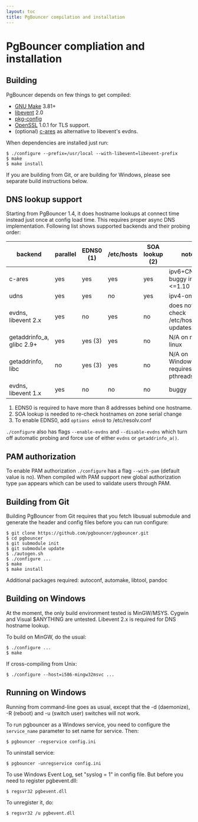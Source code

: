 ```yaml
---
layout: toc
title: PgBouncer compilation and installation
---
```


PgBouncer compliation and installation
======================================

Building
--------


PgBouncer depends on few things to get compiled:

* [GNU Make] 3.81+
* [libevent] 2.0
* [pkg-config]
* [OpenSSL] 1.0.1 for TLS support.
* (optional) [c-ares] as alternative to libevent's evdns.

[GNU Make]: https://www.gnu.org/software/make/
[libevent]: http://libevent.org/
[pkg-config]: https://www.freedesktop.org/wiki/Software/pkg-config/
[OpenSSL]: https://www.openssl.org/
[c-ares]: http://c-ares.haxx.se/

When dependencies are installed just run:

    $ ./configure --prefix=/usr/local --with-libevent=libevent-prefix
    $ make
    $ make install

If you are building from Git, or are building for Windows, please see
separate build instructions below.

DNS lookup support
------------------

Starting from PgBouncer 1.4, it does hostname lookups at connect
time instead just once at config load time.  This requires proper
async DNS implementation.  Following list shows supported backends
and their probing order:

| backend                    | parallel | EDNS0 (1) | /etc/hosts | SOA lookup (2) | note                                  |
|----------------------------|----------|-----------|------------|----------------|---------------------------------------|
| c-ares                     | yes      | yes       | yes        | yes            | ipv6+CNAME buggy in <=1.10            |
| udns                       | yes      | yes       | no         | yes            | ipv4-only                             |
| evdns, libevent 2.x        | yes      | no        | yes        | no             | does not check /etc/hosts updates     |
| getaddrinfo_a, glibc 2.9+  | yes      | yes (3)   | yes        | no             | N/A on non-linux                      |
| getaddrinfo, libc          | no       | yes (3)   | yes        | no             | N/A on Windows, requires pthreads     |
| evdns, libevent 1.x        | yes      | no        | no         | no             | buggy                                 |

1. EDNS0 is required to have more than 8 addresses behind one hostname.
2. SOA lookup is needed to re-check hostnames on zone serial change
3. To enable EDNS0, add `options edns0` to /etc/resolv.conf

`./configure` also has flags `--enable-evdns` and `--disable-evdns` which
turn off automatic probing and force use of either `evdns` or `getaddrinfo_a()`.

PAM authorization
-----------------

To enable PAM authorization `./configure` has a flag `--with-pam` (default value is no). When compiled with
PAM support new global authorization type `pam` appears which can be used to validate users through PAM.

Building from Git
-----------------

Building PgBouncer from Git requires that you fetch libusual
submodule and generate the header and config files before
you can run configure:

	$ git clone https://github.com/pgbouncer/pgbouncer.git
	$ cd pgbouncer
	$ git submodule init
	$ git submodule update
	$ ./autogen.sh
	$ ./configure ...
	$ make
	$ make install

Additional packages required: autoconf, automake, libtool, pandoc

Building on Windows
-------------------

At the moment, the only build environment tested is MinGW/MSYS.
Cygwin and Visual $ANYTHING are untested.  Libevent 2.x is required
for DNS hostname lookup.

To build on MinGW, do the usual:

	$ ./configure ...
	$ make

If cross-compiling from Unix:

	$ ./configure --host=i586-mingw32msvc ...

Running on Windows
------------------

Running from command-line goes as usual, except that the -d (daemonize),
-R (reboot) and -u (switch user) switches will not work.

To run pgbouncer as a Windows service, you need to configure the
`service_name` parameter to set name for service.  Then:

	$ pgbouncer -regservice config.ini

To uninstall service:

	$ pgbouncer -unregservice config.ini

To use Windows Event Log, set "syslog = 1" in config file.
But before you need to register pgbevent.dll:

	$ regsvr32 pgbevent.dll

To unregister it, do:

	$ regsvr32 /u pgbevent.dll
